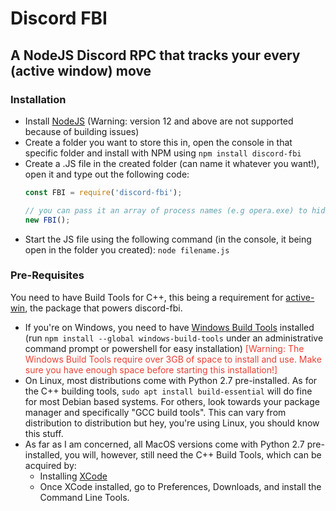 # Discord FBI
## A NodeJS Discord RPC that tracks your every (active window) move

### Installation
- Install [NodeJS](https://nodejs.org/en/) (Warning: version 12 and above are not supported because of building issues)
- Create a folder you want to store this in, open the console in that specific folder and install with NPM using `npm install discord-fbi`
- Create a .JS file in the created folder (can name it whatever you want!), open it and type out the following code: 
    ```js
    const FBI = require('discord-fbi');

    // you can pass it an array of process names (e.g opera.exe) to hide their title for sensitive information reasons (e.g. your IP can appear in the title of the process)
    new FBI();
    ```
- Start the JS file using the following command (in the console, it being open in the folder you created): `node filename.js`

### Pre-Requisites 
You need to have Build Tools for C++, this being a requirement for [active-win](https://www.npmjs.com/package/active-win), the package that powers discord-fbi.
- If you're on Windows, you need to have [Windows Build Tools](https://www.npmjs.com/package/windows-build-tools) installed (run `npm install --global windows-build-tools` under an administrative command prompt or powershell for easy installation) <span style="color: #eb4034">[Warning: The Windows Build Tools require over 3GB of space to install and use. Make sure you have enough space before starting this installation!]</span>
- On Linux, most distributions come with Python 2.7 pre-installed. As for the C++ building tools, `sudo apt install build-essential` will do fine for most Debian based systems. For others, look towards your package manager and specifically "GCC build tools". This can vary from distribution to distribution but hey, you're using Linux, you should know this stuff. 
- As far as I am concerned, all MacOS versions come with Python 2.7 pre-installed, you will, however, still need the C++ Build Tools, which can be acquired by: 
    - Installing [XCode](https://developer.apple.com/xcode/download/)
    - Once XCode installed, go to Preferences, Downloads, and install the Command Line Tools.